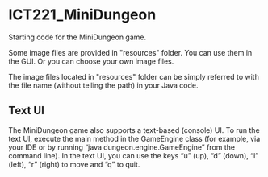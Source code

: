 # ICT221_MiniDungeon

Starting code for the MiniDungeon game.

Some image files are provided in "resources" folder. You can use them in the GUI. Or you can choose your own image files.

The image files located in "resources" folder can be simply referred to with the file name (without telling the path) in your Java code.

## Text UI

The MiniDungeon game also supports a text-based (console) UI. To run the text UI, execute the main method in the GameEngine class (for example, via your IDE or by running “java dungeon.engine.GameEngine” from the command line). In the text UI, you can use the keys “u” (up), “d” (down), “l” (left), “r” (right) to move and “q” to quit.
